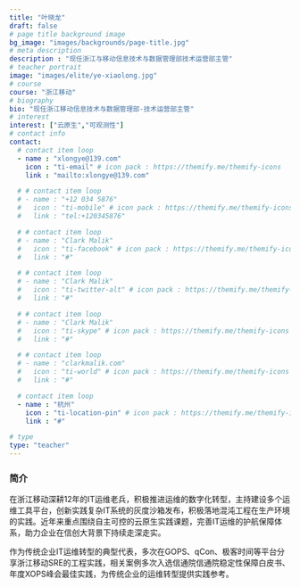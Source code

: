 ```yaml
---
title: "叶晓龙"
draft: false
# page title background image
bg_image: "images/backgrounds/page-title.jpg"
# meta description
description : "现任浙江与移动信息技术与数据管理部技术运营部主管"
# teacher portrait
image: "images/elite/ye-xiaolong.jpg"
# course
course: "浙江移动"
# biography
bio: "现任浙江移动信息技术与数据管理部-技术运营部主管"
# interest
interest: ["云原生","可观测性"]
# contact info
contact:
  # contact item loop
  - name : "xlongye@139.com"
    icon : "ti-email" # icon pack : https://themify.me/themify-icons
    link : "mailto:xlongye@139.com"

  # # contact item loop
  # - name : "+12 034 5876"
  #   icon : "ti-mobile" # icon pack : https://themify.me/themify-icons
  #   link : "tel:+120345876"

  # # contact item loop
  # - name : "Clark Malik"
  #   icon : "ti-facebook" # icon pack : https://themify.me/themify-icons
  #   link : "#"

  # # contact item loop
  # - name : "Clark Malik"
  #   icon : "ti-twitter-alt" # icon pack : https://themify.me/themify-icons
  #   link : "#"

  # # contact item loop
  # - name : "Clark Malik"
  #   icon : "ti-skype" # icon pack : https://themify.me/themify-icons
  #   link : "#"

  # # contact item loop
  # - name : "clarkmalik.com"
  #   icon : "ti-world" # icon pack : https://themify.me/themify-icons
  #   link : "#"

  # contact item loop
  - name : "杭州"
    icon : "ti-location-pin" # icon pack : https://themify.me/themify-icons
    link : "#"

# type
type: "teacher"
---
```


### 简介

在浙江移动深耕12年的IT运维老兵，积极推进运维的数字化转型，主持建设多个运维工具平台，创新实践复杂IT系统的灰度沙箱发布，积极落地混沌工程在生产环境的实践。近年来重点围绕自主可控的云原生实践课题，完善IT运维的护航保障体系，助力企业在信创大背景下持续走深走实。

作为传统企业IT运维转型的典型代表，多次在GOPS、qCon、极客时间等平台分享浙江移动SRE的工程实践，相关案例多次入选信通院信通院稳定性保障白皮书、年度XOPS峰会最佳实践，为传统企业的运维转型提供实践参考。